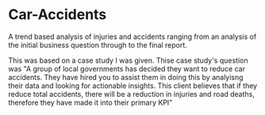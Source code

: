 # Car-Accidents
A trend based analysis of injuries and accidents ranging from an analysis of the initial business question through to the final report.

This was based on a case study I was given. Thise case study's question was "A group of local governments has decided they want to reduce car accidents. They have hired you to assist them in doing this by analyisng their data and looking for actionable insights. This client believes that if they reduce total accidents, there will be a reduction in injuries and road deaths, therefore they have made it into their primary KPI"
